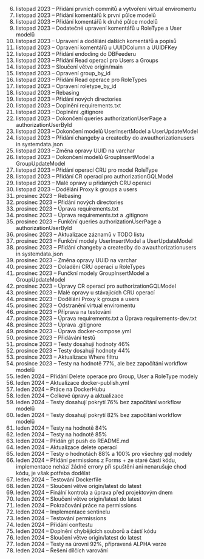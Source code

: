 6. listopad 2023 – Přidání prvních commitů a vytvoření virtual enviromentu
6. listopad 2023 – Přidání komentářů k první půlce modelů
7. listopad 2023 – Přidání komentářů k druhé půlce modelů
7. listopad 2023 – Dodatečné upravení komentářů u RoleType a User modelů
9. listopad 2023 – Upravení a dodělání dalších komentářů a popisů
17. listopad 2023 – Opravení komentářů u UUIDColumn a UUIDFKey
20. listopad 2023 – Přidání endoding do DBFeederu
20. listopad 2023 – Přidání Read operací pro Users a Groups
20. listopad 2023 – Sloučení větve origin/main
20. listopad 2023 – Opravení group_by_id
22. listopad 2023 – Přidání Read operace pro RoleTypes
23. listopad 2023 – Opravení roletype_by_id
25. listopad 2023 – Rebasing
25. listopad 2023 – Přidání nových directories
25. listopad 2023 – Doplnění requirements.txt
25. listopad 2023 – Doplnění .gitignore
25. listopad 2023 – Dokončení queries authorizationUserPage a authorizationUserById
26. listopad 2023 – Dokončení modelů UserInsertModel a UserUpdateModel
26. listopad 2023 – Přidání changeby a createdby do awauthorizationusers in systemdata.json
26. listopad 2023 – Změna opravy UUID na varchar
26. listopad 2023 – Dokončení modelů GroupInsertModel a GroupUpdateModel
26. listopad 2023 – Přidání operací CRU pro model RoleType
26. listopad 2023 – Přidání CR operací pro authorizationGQLModel
26. listopad 2023 – Malé opravy u přidaných CRU operací
27. listopad 2023 – Dodělání Proxy k groups a users
8. prosinec 2023 – Rebasing
8. prosinec 2023 – Přidání nových directories
8. prosinec 2023 – Úprava requirements.txt
8. prosinec 2023 – Úprava requirements.txt a .gitignore
8. prosinec 2023 – Funkční queries authorizationUserPage a authorizationUserById
8. prosinec 2023 – Aktualizace záznamů v TODO listu
8. prosinec 2023 – Funkční modely UserInsertModel a UserUpdateModel
8. prosinec 2023 – Přidání changeby a createdby do awauthorizationusers in systemdata.json
8. prosinec 2023 – Změna opravy UUID na varchar
8. prosinec 2023 – Doladění CRU operací u RoleTypes
8. prosinec 2023 – Funčkní modely GroupInsertModel a GroupUpdateModel
8. prosinec 2023 – Úpravy CR operací pro authorizationGQLModel
8. prosinec 2023 – Malé opravy u stávajících CRU operací
8. prosinec 2023 – Dodělání Proxy k groups a users
8. prosinec 2023 – Odstranění virtual enviromentu
14. prosince 2023 – Příprava na testování
14. prosince 2023 – Úprava requirements.txt a Úprava requirements-dev.txt
14. prosince 2023 – Úprava .gitignore
14. prosince 2023 – Úprava docker-compose.yml
15. prosince 2023 – Přidávání testů
17. prosince 2023 – Testy dosahují hodnoty 46%
18. prosince 2023 – Testy dosahují hodnoty 44%
18. prosince 2023 – Aktualizace Where filtru
18. prosince 2023 – Testy na hodnotě 77%, ale bez započítání workflow modelů
3. leden 2024 – Přidání Delete operace pro Group, User a RoleType modely
10. leden 2024 – Aktualizace docker-publish.yml
10. leden 2024 – Práce na DockerHubu
11. leden 2024 – Celkové úpravy a aktualizace
11. leden 2024 – Testy dosahují pokrytí 76% bez započítání workflow modelů
11. leden 2024 – Testy dosahují pokrytí 82% bez započítání workflow modelů
12. leden 2024 – Testy na hodnotě 84%
12. leden 2024 – Testy na hodnotě 85%
12. leden 2024 – Přidán git push do README.md
12. leden 2024 – Aktualizace delete operací
13. leden 2024 – Testy o hodnotách 88% a 100% pro všechny gql modely
13. leden 2024 – Přidání permissions z Forms + ze staré části kódu, implementace nehází žádné errory při spuštění ani nenarušuje chod kódu, je však potřeba dodělat
13. leden 2024 – Testování Dockerfile
13. leden 2024 – Sloučení větve origin/latest do latest
13. leden 2024 – Finální kontrola a úprava před projektovým dnem
14. leden 2024 – Sloučení větve origin/latest do latest
15. leden 2024 – Pokračování práce na permissions
16. leden 2024 – Implementace sentinelu
17. leden 2024 – Testování permissions
17. leden 2024 – Přidání conftestu
17. leden 2024 – Doplnění chybějících souborů a částí kódu
18. leden 2024 – Sloučení větve origin/latest do latest
21. leden 2024 – Testy na úrovni 92%, připravená ALPHA verze
21. leden 2024 – Řešení dílčích varování
